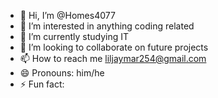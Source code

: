 - 👋 Hi, I’m @Homes4077
- 👀 I’m interested in anything coding related 
- 🌱 I’m currently studying IT
- 💞️ I’m looking to collaborate on future projects 
- 📫 How to reach me liljaymar254@gmail.com 
- 😄 Pronouns: him/he
- ⚡ Fun fact: 

<!---
Homes4077/Homes4077 is a ✨ special ✨ repository because its `README.md` (this file) appears on your GitHub profile.
You can click the Preview link to take a look at your changes.
--->
